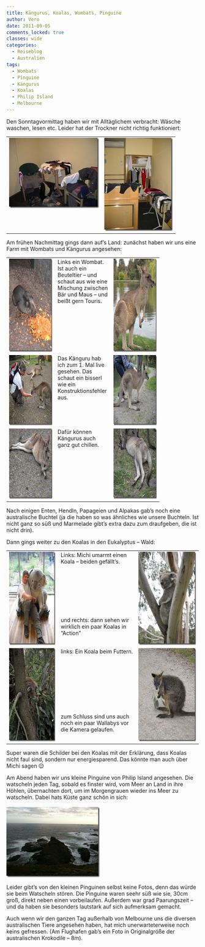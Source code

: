 ```yaml
---
title: Kängurus, Koalas, Wombats, Pinguine
author: Vero
date: 2011-09-05
comments_locked: true
classes: wide
categories:
  - Reiseblog
  - Australien
tags:
  - Wombats
  - Pinguine
  - Kängurus
  - Koalas
  - Philip Island
  - Melbourne
---
```


<p>Den Sonntagvormittag haben wir mit Allt&auml;glichem verbracht: W&auml;sche waschen, lesen etc. Leider hat der Trockner nicht richtig funktioniert:</p>
<table style="width: 442px;" border="0" cellspacing="0" cellpadding="2">
<tbody>
<tr>
<td valign="top" width="250"><a href="/assets/images/2011/09/DSCN1664.jpg"><img src="/assets/images/2011/09/DSCN1664_thumb.jpg" width="244" height="184" alt="DSCN1664" border="0" /></a></td>
<td valign="top" width="190"><a href="/assets/images/2011/09/DSCN1665.jpg"><img src="/assets/images/2011/09/DSCN1665_thumb.jpg" width="184" height="244" alt="DSCN1665" border="0" /></a></td>
</tr>
</tbody>
</table>
<p>Am fr&uuml;hen Nachmittag gings dann auf&rsquo;s Land: zun&auml;chst haben wir uns eine Farm mit Wombats und K&auml;ngurus angesehen:</p>
<table style="width: 400px;" border="0" cellspacing="0" cellpadding="2">
<tbody>
<tr>
<td valign="top" width="133"><a href="/assets/images/2011/09/DSCN1583.jpg"><img src="/assets/images/2011/09/DSCN1583_thumb.jpg" width="184" height="244" alt="DSCN1583" border="0" /></a></td>
<td valign="top" width="133">Links ein Wombat. Ist auch ein Beuteltier &ndash; und schaut aus wie eine Mischung zwischen B&auml;r und Maus &ndash; und bei&szlig;t gern Touris.</td>
<td valign="top" width="133"><a href="/assets/images/2011/09/DSCN1606.jpg"><img src="/assets/images/2011/09/DSCN1606_thumb.jpg" width="184" height="244" alt="DSCN1606" border="0" /></a></td>
</tr>
<tr>
<td valign="top" width="133"><a href="/assets/images/2011/09/DSCN1597.jpg"><img src="/assets/images/2011/09/DSCN1597_thumb.jpg" width="244" height="184" alt="DSCN1597" border="0" /></a></td>
<td valign="top" width="133">Das K&auml;nguru hab ich zum 1. Mal live gesehen. Das schaut ein bisserl wie ein&nbsp; Konstruktionsfehler aus.</td>
<td valign="top" width="133"><a href="/assets/images/2011/09/DSCN1609.jpg"><img src="/assets/images/2011/09/DSCN1609_thumb.jpg" width="244" height="184" alt="DSCN1609" border="0" /></a></td>
</tr>
<tr>
<td valign="top" width="133"><a href="/assets/images/2011/09/DSCN1618.jpg"><img src="/assets/images/2011/09/DSCN1618_thumb.jpg" width="244" height="184" alt="DSCN1618" border="0" /></a></td>
<td valign="top" width="133">Daf&uuml;r k&ouml;nnen K&auml;ngurus auch ganz gut chillen.</td>
<td valign="top" width="133"><a href="/assets/images/2011/09/DSCN1617.jpg"><img src="/assets/images/2011/09/DSCN1617_thumb.jpg" width="244" height="184" alt="DSCN1617" border="0" /></a></td>
</tr>
</tbody>
</table>
<p>Nach einigen Enten, Hendln, Papageien und Alpakas gab&rsquo;s noch eine australische Buchtel (ja die haben so was &auml;hnliches wie unsere Buchteln. Ist nicht ganz so s&uuml;&szlig; und Marmelade gibt&rsquo;s extra dazu zum draufgeben, die ist nicht drin).</p>
<p>Dann gings weiter zu den Koalas in den Eukalyptus &ndash; Wald:</p>
<table style="width: 503px;" border="0" cellspacing="0" cellpadding="2">
<tbody>
<tr>
<td valign="top" width="133"><a href="/assets/images/2011/09/DSCN1627.jpg"><img src="/assets/images/2011/09/DSCN1627_thumb.jpg" width="184" height="244" alt="DSCN1627" border="0" /></a></td>
<td valign="top" width="202">Links: Michi umarmt einen Koala &ndash; beiden gef&auml;llt&rsquo;s. <br /> <br /> <br /> <br /> <br /> <br /> <br /> <br /> <br />und rechts: dann sehen wir wirklich ein paar Koalas in &ldquo;Action&rdquo;</td>
<td valign="top" width="166"><a href="/assets/images/2011/09/DSCN1631.jpg"><img src="/assets/images/2011/09/DSCN1631_thumb.jpg" width="184" height="244" alt="DSCN1631" border="0" /></a></td>
</tr>
<tr>
<td valign="top" width="133"><a href="/assets/images/2011/09/DSCN1638.jpg"><img src="/assets/images/2011/09/DSCN1638_thumb.jpg" width="184" height="244" alt="DSCN1638" border="0" /></a></td>
<td valign="top" width="202">links: Ein Koala beim Futtern. <br /> <br /> <br /> <br /> <br /> <br /> <br /> <br /> <br /> <br />zum Schluss sind uns auch noch ein paar Wallabys vor die Kamera gelaufen.</td>
<td valign="top" width="166"><a href="/assets/images/2011/09/DSCN1655.jpg"><img src="/assets/images/2011/09/DSCN1655_thumb.jpg" width="184" height="244" alt="DSCN1655" border="0" /></a></td>
</tr>
</tbody>
</table>
<p>Super waren die Schilder bei den Koalas mit der Erkl&auml;rung, dass Koalas nicht faul sind, sondern nur energiesparend. Das k&ouml;nnte man auch &uuml;ber Michi sagen 😉</p>
<p>Am Abend haben wir uns kleine Pinguine von Philip Island angesehen. Die watscheln jeden Tag, sobald es finster wird, vom Meer an Land in ihre H&ouml;hlen, &uuml;bernachten dort, um im Morgengrauen wieder ins Meer zu watscheln. Dabei hats K&uuml;ste ganz sch&ouml;n in sich: <br /> <br /><a href="/assets/images/2011/09/IMG_1036.jpg"><img src="/assets/images/2011/09/IMG_1036_thumb.jpg" width="244" height="184" alt="IMG_1036" border="0" /></a></p>
<p>Leider gibt&rsquo;s von den kleinen Pinguinen selbst keine Fotos, denn das w&uuml;rde sie beim Watscheln st&ouml;ren. Die Pinguine waren seehr s&uuml;&szlig; wie sie, 30cm gro&szlig;, direkt neben einen vorbeilaufen. Au&szlig;erdem war grad Paarungszeit &ndash; und da haben sie besonders lautstark auf sich aufmerksam gemacht.</p>
<p>Auch wenn wir den ganzen Tag au&szlig;erhalb von Melbourne uns die diversen australischen Tiere angesehen haben, hat mich unerwarteterweise noch keins gefressen. (Am Flughafen gab&rsquo;s ein Foto in Originalgr&ouml;&szlig;e der australischen Krokodile &ndash; 8m).</p>

